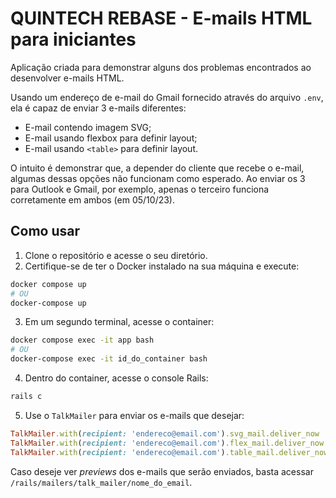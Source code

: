 # QUINTECH REBASE - E-mails HTML para iniciantes

Aplicação criada para demonstrar alguns dos problemas encontrados ao desenvolver e-mails HTML.

Usando um endereço de e-mail do Gmail fornecido através do arquivo `.env`, ela é capaz de enviar 3 e-mails diferentes:

- E-mail contendo imagem SVG;
- E-mail usando flexbox para definir layout;
- E-mail usando `<table>` para definir layout.

O intuito é demonstrar que, a depender do cliente que recebe o e-mail, algumas dessas opções
não funcionam como esperado. Ao enviar os 3 para Outlook e Gmail, por exemplo, apenas o terceiro funciona corretamente
em ambos (em 05/10/23).

## Como usar

1. Clone o repositório e acesse o seu diretório.
2. Certifique-se de ter o Docker instalado na sua máquina e execute:

```bash
docker compose up
# OU
docker-compose up
```

3. Em um segundo terminal, acesse o container:

```bash
docker compose exec -it app bash
# OU
docker-compose exec -it id_do_container bash
```

4. Dentro do container, acesse o console Rails:

```bash
rails c
```

5. Use o `TalkMailer` para enviar os e-mails que desejar:

```ruby
TalkMailer.with(recipient: 'endereco@email.com').svg_mail.deliver_now
TalkMailer.with(recipient: 'endereco@email.com').flex_mail.deliver_now
TalkMailer.with(recipient: 'endereco@email.com').table_mail.deliver_now
```

Caso deseje ver _previews_ dos e-mails que serão enviados, basta acessar `/rails/mailers/talk_mailer/nome_do_email`.
